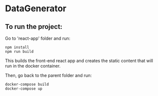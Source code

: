 # DataGenerator

## To run the project:

Go to 'react-app' folder and run:

```
npm install
npm run build
```

This builds the front-end react app and creates the static content that will run in the docker container. 

Then, go back to the parent folder and run:

```
docker-compose build
docker-compose up
```

